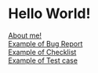 <h1>Hello World!</h1>

[About me!](about.md)<br>
[Example of Bug Report](bug.md)<br>
[Example of Checklist](checklist.md)<br>
[Example of Test case](test_case.md)<br>
